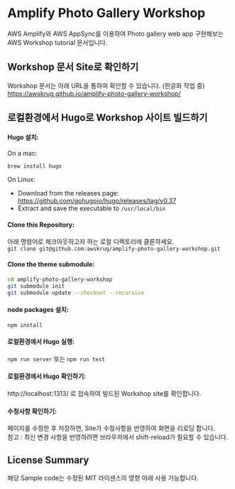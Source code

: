 # Amplify Photo Gallery Workshop
AWS Amplify와 AWS AppSync를 이용하여 Photo gallery web app 구현해보는 AWS Workshop tutorial 문서입니다. 

## Workshop 문서 Site로 확인하기
Workshop 문서는 아래 URL을 통하여 확인할 수 있습니다. (한글화 작업 중)  
https://awskrug.github.io/amplify-photo-gallery-workshop/ 


## 로컬환경에서 Hugo로 Workshop 사이트 빌드하기

#### Hugo 설치:
On a mac:

`brew install hugo`

On Linux:
  - Download from the releases page: https://github.com/gohugoio/hugo/releases/tag/v0.37
  - Extract and save the executable to `/usr/local/bin`

#### Clone this Repository:
아래 명령어로 체크아웃하고자 하는 로컬 디렉토리에 클론하세요.   
`git clone git@github.com:awskrug/amplify-photo-gallery-workshop.git`

#### Clone the theme submodule:

```sh
cd amplify-photo-gallery-workshop
git submodule init
git submodule update --checkout --recursive
```

#### node packages 설치:

`npm install`

#### 로컬환경에서 Hugo 실행:

`npm run server`
또는
`npm run test` 

#### 로컬환경에서 Hugo 확인하기:
http://localhost:1313/ 로 접속하여 빌드된 Workshop site를 확인합니다.

#### 수정사항 확인하기:
페이지를 수정한 후 저장하면, Site가 수정사항을 반영하여 화면을 리로딩 합니다.   
참고 : 최신 변경 사항을 반영하려면 브라우저에서 shift-reload가 필요할 수 있습니다.

## License Summary

해당 Sample code는 수정된 MIT 라이센스의 영향 아래 사용 가능합니다.


